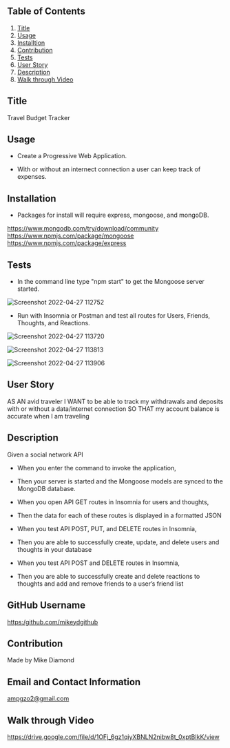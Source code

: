 
  ## Table of Contents
  1. [Title](#Title)
  2. [Usage](#Usage)
  3. [Installtion](#Installtion)
  5. [Contribution](#Contribution)
  6. [Tests](#Test)
  7. [User Story](#Story)
  8. [Description](#Description)
  9. [Walk through Video](#Video)

  ## Title

  Travel Budget Tracker
  
  ## Usage

  * Create a Progressive Web Application.

  * With or without an internect connection a user can keep track of expenses.

  ## Installation
  
  * Packages for install will require express, mongoose, and mongoDB.

  https://www.mongodb.com/try/download/community
  https://www.npmjs.com/package/mongoose
  https://www.npmjs.com/package/express
  

  ## Tests
  
  * In the command line type "npm start" to get the Mongoose server started.
  
  ![Screenshot 2022-04-27 112752](https://user-images.githubusercontent.com/94988620/165555045-b637a52f-b235-4d28-a960-649d65d32edb.png)

  
  * Run with Insomnia or Postman and test all routes for Users, Friends, Thoughts, and Reactions.
  
  ![Screenshot 2022-04-27 113720](https://user-images.githubusercontent.com/94988620/165556728-9dfb1df8-722e-42e5-852d-a77bf5f9a9e4.png)
  
  ![Screenshot 2022-04-27 113813](https://user-images.githubusercontent.com/94988620/165556915-ac05f04d-7240-4371-9ae5-1d0ab6779ac8.png)
  
  ![Screenshot 2022-04-27 113906](https://user-images.githubusercontent.com/94988620/165557130-fff70691-83c2-4cd0-bcc8-c67949eff4e9.png)


  ## User Story

  AS AN avid traveler
  I WANT to be able to track my withdrawals and deposits with or without a data/internet connection
  SO THAT my account balance is accurate when I am traveling 

  ## Description

  Given a social network API
  
  * When you enter the command to invoke the application,
  * Then your server is started and the Mongoose models are synced to the MongoDB database.

  * When you open API GET routes in Insomnia for users and thoughts,
  * Then the data for each of these routes is displayed in a formatted JSON

  * When you test API POST, PUT, and DELETE routes in Insomnia,
  * Then you are able to successfully create, update, and delete users and thoughts in your database

  * When you test API POST and DELETE routes in Insomnia,
  * Then you are able to successfully create and delete reactions to thoughts and add and remove friends to a user’s friend list

  ## GitHub Username
    
  [https:/github.com/mikeydgithub](https:/github.com/mikeydgithub)
  
  ## Contribution

  Made by Mike Diamond
  
  ## Email and Contact Information
     
  ampgzo2@gmail.com

  ## Walk through Video
  https://drive.google.com/file/d/1OFj_6gz1qiyXBNLN2nibw8t_0xptBIkK/view
  
